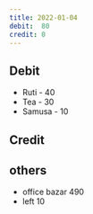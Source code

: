 ```yaml
---
title: 2022-01-04
debit:  80
credit: 0
---
```


## Debit 
* Ruti - 40
* Tea - 30
* Samusa - 10

## Credit  

## others 
* office bazar 490
* left 10


